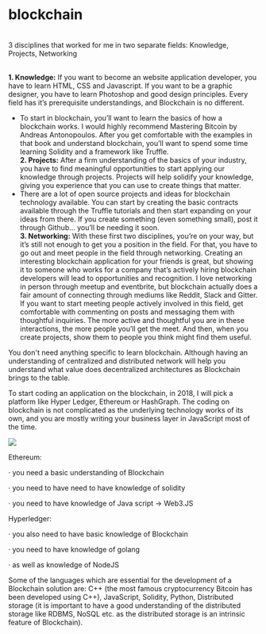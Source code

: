 # blockchain
<br>3 disciplines that worked for me in two separate fields: Knowledge, Projects, Networking

<br><b>1. Knowledge:</b> If you want to become an website application developer, you have to learn HTML, CSS and Javascript. If you want to be a graphic designer, you have to learn Photoshop and good design principles. Every field has it’s prerequisite understandings, and Blockchain is no different.
- To start in blockchain, you’ll want to learn the basics of how a blockchain works. I would highly recommend Mastering Bitcoin by Andreas Antonopoulos. After you get comfortable with the examples in that book and understand blockchain, you’ll want to spend some time learning Solidity and a framework like Truffle.
<br><b>2. Projects:</b> After a firm understanding of the basics of your industry, you have to find meaningful opportunities to start applying our knowledge through projects. Projects will help solidify your knowledge, giving you experience that you can use to create things that matter.
- There are a lot of open source projects and ideas for blockchain technology available. You can start by creating the basic contracts available through the Truffle tutorials and then start expanding on your ideas from there. If you create something (even something small), post it through Github… you’ll be needing it soon.
<br><b>3. Networking:</b> With these first two disciplines, you’re on your way, but it’s still not enough to get you a position in the field. For that, you have to go out and meet people in the field through networking. Creating an interesting blockchain application for your friends is great, but showing it to someone who works for a company that’s actively hiring blockchain developers will lead to opportunities and recognition.
I love networking in person through meetup and eventbrite, but blockchain actually does a fair amount of connecting through mediums like Reddit, Slack and Gitter. If you want to start meeting people actively involved in this field, get comfortable with commenting on posts and messaging them with thoughtful inquiries. The more active and thoughtful you are in these interactions, the more people you’ll get the meet. And then, when you create projects, show them to people you think might find them useful.
</p>

You don't need anything specific to learn blockchain. Although having an understanding of centralized and distributed network will help you understand what value does decentralized architectures as Blockchain brings to the table.

To start coding an application on the blockchain, in 2018, I will pick a platform like Hyper Ledger, Ethereum or HashGraph. The coding on blockchain is not complicated as the underlying technology works of its own, and you are mostly writing your business layer in JavaScript most of the time.

<img src="https://qph.ec.quoracdn.net/main-qimg-610174f3686d4f28bdbf39f2ccd4fc06" master_src="https://qph.ec.quoracdn.net/main-qimg-6b69cc17aab9b276cd98642cfb6940f0" master_w="1288" master_h="1002" style="opacity: 1;">

Ethereum:

· you need a basic understanding of Blockchain

· you need to have need to have knowledge of solidity

· you need to have knowledge of Java script -> Web3.JS

Hyperledger:

· you also need to have basic knowledge of Blockchain

· you need to have knowledge of golang

· as well as knowledge of NodeJS

Some of the languages which are essential for the development of a Blockchain solution are: C++ (the most famous cryptocurrency Bitcoin has been developed using C++), JavaScript, Solidity, Python, Distributed storage (it is important to have a good understanding of the distributed storage like RDBMS, NoSQL etc. as the distributed storage is an intrinsic feature of Blockchain).
